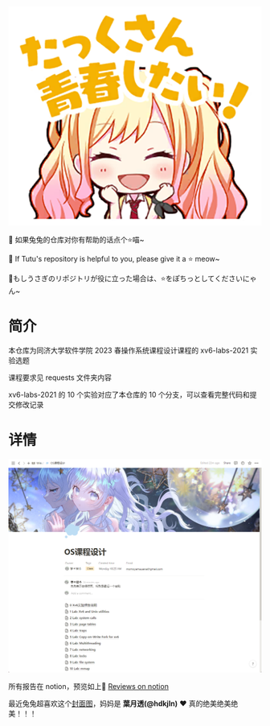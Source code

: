 ![stamp0013](./README.assets/stamp0013.png)

🌈 如果兔兔的仓库对你有帮助的话点个⭐喵~

🌈 If Tutu's repository is helpful to you, please give it a ⭐ meow~

🌈もしうさぎのリポジトリが役に立った場合は、⭐をぽちっとしてくださいにゃん~

# 简介

本仓库为同济大学软件学院 2023 春操作系统课程设计课程的 xv6-labs-2021 实验选题

课程要求见 requests 文件夹内容

xv6-labs-2021 的 10 个实验对应了本仓库的 10 个分支，可以查看完整代码和提交修改记录

# 详情

![image-20230714162931847](.\README.assets\image-20230714162931847.png)

所有报告在 notion，预览如上🔗 [Reviews on notion](https://momoyamasawa.notion.site/OS-a1cdaf79f68245459ebe4b27f541fd26?pvs=4)

最近兔兔超喜欢这个[封面图](https://twitter.com/hdkjln/status/1679339270656659456?s=20)，妈妈是 **葉月透(@hdkjln)** ❤ 真的绝美绝美绝美！！！

